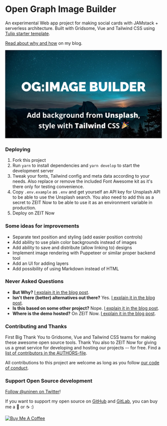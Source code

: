 # Open Graph Image Builder

An experimental Web app project for making social cards with JAMstack + serverless architecture. Built with Gridsome, Vue and Tailwind CSS using [Tulip starter template](https://github.com/Uninen/gridsome-starter-tulip).

[Read about why and how](https://hoyci.unessa.net/2020/01/og-image-builder-part-1/) on my blog.

![Preview](./static/img/social-preview.jpg)

### Deploying

1. Fork this project
1. Run `yarn` to install dependencies and `yarn develop` to start the development server
1. Tweak your fonts, Tailwind config and meta data according to your needs. Also replace or remove the included Font Awesome kit as it's there only for testing convenience.
1. Copy `.env.example` as `.env` and get yourself an API key for Unsplash API to be able to use the Unsplash search. You also need to add this as a secret to ZEIT Now to be able to use it as an environment variable in production.
1. Deploy on ZEIT Now

### Some ideas for improvements

- Separate text position and styling (add easier position controls)
- Add ability to use plain color backgrounds instead of images
- Add ability to save and distribute (allow linking to) designs
- Implement image rendering with Puppeteer or similar proper backend tool
- Add an UI for adding layers
- Add possibility of using Markdown instead of HTML

### Never Asked Questions

- **But Why?** [I explain it in the blog post](https://hoyci.unessa.net/2020/01/og-image-builder-part-1/).
- **Isn't there (better) alternatives out there?** Yes. [I explain it in the blog post](https://hoyci.unessa.net/2020/01/og-image-builder-part-1/).
- **Is this based on some other project?** Nope. [I explain it in the blog post](https://hoyci.unessa.net/2020/01/og-image-builder-part-1/).
- **Where is the demo hosted?** On ZEIT Now. [I explain it in the blog post](https://hoyci.unessa.net/2020/01/og-image-builder-part-1/).

### Contributing and Thanks

First Big Thank You to Gridsome, Vue and Tailwind CSS teams for making these awesome open source tools. Thank You also to ZEIT Now for giving us a great service for developing and hosting our projects -- for free. Find a [list of contributors in the AUTHORS-file](./AUTHORS.md).

All contributions to this project are welcome as long as you follow [our code of conduct](CODE_OF_CONDUCT.md).

### Support Open Source development

[Follow @uninen on Twitter](https://twitter.com/uninen)!

If you want to support my open source on [GitHub](https://github.com/Uninen) and [GitLab](https://gitlab.com/uninen), you can buy me a 🍺 or ☕️ :)

<a href="https://www.buymeacoffee.com/Uninen" target="_blank"><img src="https://cdn.buymeacoffee.com/buttons/default-orange.png" alt="Buy Me A Coffee" style="height: 51px !important;width: 217px !important;" ></a>
